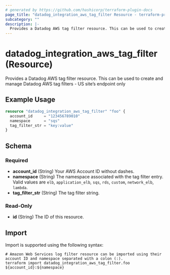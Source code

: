 ```yaml
---
# generated by https://github.com/hashicorp/terraform-plugin-docs
page_title: "datadog_integration_aws_tag_filter Resource - terraform-provider-datadog"
subcategory: ""
description: |-
  Provides a Datadog AWS tag filter resource. This can be used to create and manage Datadog AWS tag filters - US site’s endpoint only
---
```


# datadog_integration_aws_tag_filter (Resource)

Provides a Datadog AWS tag filter resource. This can be used to create and manage Datadog AWS tag filters - US site’s endpoint only

## Example Usage

```terraform
resource "datadog_integration_aws_tag_filter" "foo" {
  account_id     = "123456789010"
  namespace      = "sqs"
  tag_filter_str = "key:value"
}
```

<!-- schema generated by tfplugindocs -->
## Schema

### Required

- **account_id** (String) Your AWS Account ID without dashes.
- **namespace** (String) The namespace associated with the tag filter entry. Valid values are `elb`, `application_elb`, `sqs`, `rds`, `custom`, `network_elb`, `lambda`.
- **tag_filter_str** (String) The tag filter string.

### Read-Only

- **id** (String) The ID of this resource.

## Import

Import is supported using the following syntax:

```shell
# Amazon Web Services log filter resource can be imported using their account ID and namespace separated with a colon (:).
terraform import datadog_integration_aws_tag_filter.foo ${account_id}:${namespace}
```
